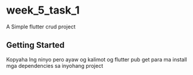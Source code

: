 # week_5_task_1

A Simple flutter crud project

## Getting Started

Kopyaha lng ninyo
pero ayaw og kalimot og 
flutter pub get
para ma install mga dependencies sa inyohang project